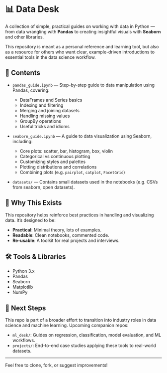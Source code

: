 # 📊 Data Desk

A collection of simple, practical guides on working with data in Python — from data wrangling with **Pandas** to creating insightful visuals with **Seaborn** and other libraries.

This repository is meant as a personal reference and learning tool, but also as a resource for others who want clear, example-driven introductions to essential tools in the data science workflow.

## 📁 Contents

- `pandas_guide.ipynb` — Step-by-step guide to data manipulation using Pandas, covering:
  - DataFrames and Series basics
  - Indexing and filtering
  - Merging and joining datasets
  - Handling missing values
  - GroupBy operations
  - Useful tricks and idioms

- `seaborn_guide.ipynb` — A guide to data visualization using Seaborn, including:
  - Core plots: scatter, bar, histogram, box, violin
  - Categorical vs continuous plotting
  - Customizing styles and palettes
  - Plotting distributions and correlations
  - Combining plots (e.g. `pairplot`, `catplot`, `FacetGrid`)

- `datasets/` — Contains small datasets used in the notebooks (e.g. CSVs from seaborn, open datasets).

## 🚀 Why This Exists

This repository helps reinforce best practices in handling and visualizing data. It’s designed to be:
- **Practical**: Minimal theory, lots of examples.
- **Readable**: Clean notebooks, commented code.
- **Re-usable**: A toolkit for real projects and interviews.

## 🛠️ Tools & Libraries

- Python 3.x
- Pandas
- Seaborn
- Matplotlib
- NumPy

## 📌 Next Steps

This repo is part of a broader effort to transition into industry roles in data science and machine learning. Upcoming companion repos:
- `ml_desk/`: Guides on regression, classification, model evaluation, and ML workflows.
- `projects/`: End-to-end case studies applying these tools to real-world datasets.

---

Feel free to clone, fork, or suggest improvements!